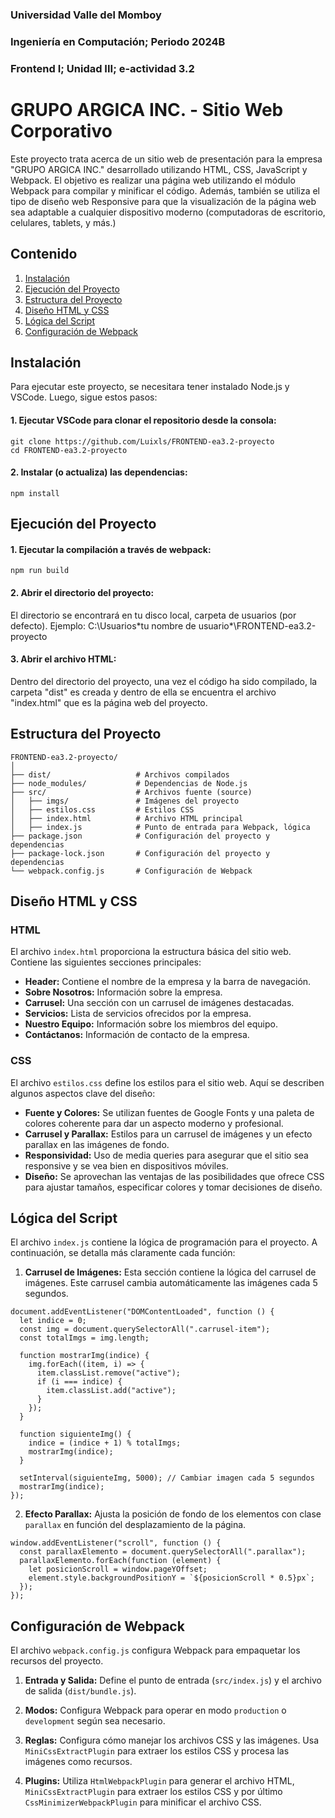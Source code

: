 ### Universidad Valle del Momboy
### Ingeniería en Computación; Periodo 2024B
### Frontend I; Unidad III; e-actividad 3.2

# GRUPO ARGICA INC. - Sitio Web Corporativo

Este proyecto trata acerca de un sitio web de presentación para la empresa "GRUPO ARGICA INC." desarrollado utilizando HTML, CSS, JavaScript y Webpack. El objetivo es realizar una página web utilizando el módulo Webpack para compilar y minificar el código. Además, también se utiliza el tipo de diseño web Responsive para que la visualización de la página web sea adaptable a cualquier dispositivo moderno (computadoras de escritorio, celulares, tablets, y más.)

## Contenido

1. [Instalación](#instalación)
2. [Ejecución del Proyecto](#ejecución-del-proyecto)
3. [Estructura del Proyecto](#estructura-del-proyecto)
4. [Diseño HTML y CSS](#diseño-html-y-css)
5. [Lógica del Script](#lógica-del-script)
6. [Configuración de Webpack](#configuración-de-webpack)

## Instalación

Para ejecutar este proyecto, se necesitara tener instalado Node.js y VSCode. Luego, sigue estos pasos:

#### 1. Ejecutar VSCode para clonar el repositorio desde la consola:

```
git clone https://github.com/Luixls/FRONTEND-ea3.2-proyecto
cd FRONTEND-ea3.2-proyecto
```

#### 2. Instalar (o actualiza) las dependencias:

```
npm install
```

## Ejecución del Proyecto

#### 1. Ejecutar la compilación a través de webpack:

```
npm run build
```

#### 2. Abrir el directorio del proyecto:

El directorio se encontrará en tu disco local, carpeta de usuarios (por defecto).
Ejemplo: C:\Usuarios\*tu nombre de usuario\*\FRONTEND-ea3.2-proyecto

#### 3. Abrir el archivo HTML:

Dentro del directorio del proyecto, una vez el código ha sido compilado, la carpeta "dist" es creada y dentro de ella se encuentra el archivo "index.html" que es la página web del proyecto.

## Estructura del Proyecto

```
FRONTEND-ea3.2-proyecto/
│
├── dist/                   # Archivos compilados
├── node_modules/           # Dependencias de Node.js
├── src/                    # Archivos fuente (source)
│   ├── imgs/               # Imágenes del proyecto
│   ├── estilos.css         # Estilos CSS
│   ├── index.html          # Archivo HTML principal
│   ├── index.js            # Punto de entrada para Webpack, lógica
├── package.json            # Configuración del proyecto y dependencias
├── package-lock.json       # Configuración del proyecto y dependencias
└── webpack.config.js       # Configuración de Webpack
```

## Diseño HTML y CSS

### HTML

El archivo `index.html` proporciona la estructura básica del sitio web. Contiene las siguientes secciones principales:

- **Header:** Contiene el nombre de la empresa y la barra de navegación.
- **Sobre Nosotros:** Información sobre la empresa.
- **Carrusel:** Una sección con un carrusel de imágenes destacadas.
- **Servicios:** Lista de servicios ofrecidos por la empresa.
- **Nuestro Equipo:** Información sobre los miembros del equipo.
- **Contáctanos:** Información de contacto de la empresa.

### CSS

El archivo `estilos.css` define los estilos para el sitio web. Aquí se describen algunos aspectos clave del diseño:

- **Fuente y Colores:** Se utilizan fuentes de Google Fonts y una paleta de colores coherente para dar un aspecto moderno y profesional.
- **Carrusel y Parallax:** Estilos para un carrusel de imágenes y un efecto parallax en las imágenes de fondo.
- **Responsividad:** Uso de media queries para asegurar que el sitio sea responsive y se vea bien en dispositivos móviles.
- **Diseño:** Se aprovechan las ventajas de las posibilidades que ofrece CSS para ajustar tamaños, especificar colores y tomar decisiones de diseño.

## Lógica del Script

El archivo `index.js` contiene la lógica de programación para el proyecto. A continuación, se detalla más claramente cada función:

1. **Carrusel de Imágenes:** Esta sección contiene la lógica del carrusel de imágenes. Este carrusel cambia automáticamente las imágenes cada 5 segundos.

```
document.addEventListener("DOMContentLoaded", function () {
  let indice = 0;
  const img = document.querySelectorAll(".carrusel-item");
  const totalImgs = img.length;

  function mostrarImg(indice) {
    img.forEach((item, i) => {
      item.classList.remove("active");
      if (i === indice) {
        item.classList.add("active");
      }
    });
  }

  function siguienteImg() {
    indice = (indice + 1) % totalImgs;
    mostrarImg(indice);
  }

  setInterval(siguienteImg, 5000); // Cambiar imagen cada 5 segundos
  mostrarImg(indice);
});
```

2. **Efecto Parallax:** Ajusta la posición de fondo de los elementos con clase `parallax` en función del desplazamiento de la página.

```
window.addEventListener("scroll", function () {
  const parallaxElemento = document.querySelectorAll(".parallax");
  parallaxElemento.forEach(function (element) {
    let posicionScroll = window.pageYOffset;
    element.style.backgroundPositionY = `${posicionScroll * 0.5}px`;
  });
});
```

## Configuración de Webpack

El archivo `webpack.config.js` configura Webpack para empaquetar los recursos del proyecto.

1. **Entrada y Salida:** Define el punto de entrada (`src/index.js`) y el archivo de salida (`dist/bundle.js`).

2. **Modos:** Configura Webpack para operar en modo `production` o `development` según sea necesario.

3. **Reglas:** Configura cómo manejar los archivos CSS y las imágenes. Usa `MiniCssExtractPlugin` para extraer los estilos CSS y procesa las imágenes como recursos.

4. **Plugins:** Utiliza `HtmlWebpackPlugin` para generar el archivo HTML, `MiniCssExtractPlugin` para extraer los estilos CSS y por último `CssMinimizerWebpackPlugin` para minificar el archivo CSS.
